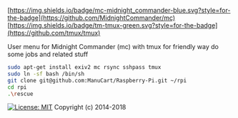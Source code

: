 [https://img.shields.io/badge/mc-midnight_commander-blue.svg?style=for-the-badge](https://github.com/MidnightCommander/mc)
[https://img.shields.io/badge/tm-tmux-green.svg?style=for-the-badge](https://github.com/tmux/tmux)

User menu for Midnight Commander (mc) with tmux for friendly way do some jobs and related stuff

```bash
sudo apt-get install exiv2 mc rsync sshpass tmux
sudo ln -sf bash /bin/sh
git clone git@github.com:ManuCart/Raspberry-Pi.git ~/rpi
cd rpi
.\rescue
```

[![License: MIT](https://img.shields.io/badge/License-MIT-yellow.svg)](https://opensource.org/licenses/MIT)
Copyright (c) 2014-2018
